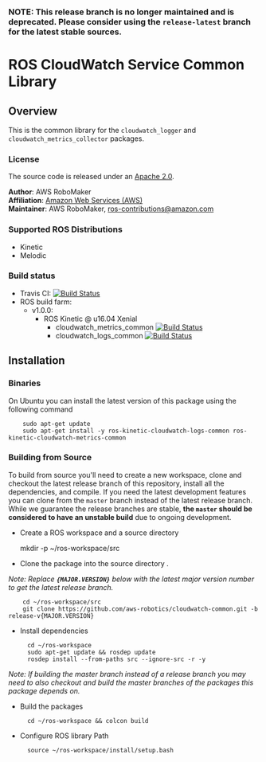 ### NOTE: This release branch is no longer maintained and is deprecated. Please consider using the `release-latest` branch for the latest stable sources.


# ROS CloudWatch Service Common Library


## Overview
This is the common library for the `cloudwatch_logger` and `cloudwatch_metrics_collector` packages.

### License
The source code is released under an [Apache 2.0].

**Author**: AWS RoboMaker<br/>
**Affiliation**: [Amazon Web Services (AWS)]<br/>
**Maintainer**: AWS RoboMaker, ros-contributions@amazon.com

### Supported ROS Distributions
- Kinetic
- Melodic

### Build status

* Travis CI: [![Build Status](https://travis-ci.org/aws-robotics/cloudwatch-common.svg?branch=master)](https://travis-ci.org/aws-robotics/cloudwatch-common)
 * ROS build farm:
   * v1.0.0:
     * ROS Kinetic @ u16.04 Xenial
       * cloudwatch_metrics_common [![Build Status](http://build.ros.org/job/Kbin_uX64__cloudwatch_metrics_common__ubuntu_xenial_amd64__binary/badge/icon)](http://build.ros.org/job/Kbin_uX64__cloudwatch_metrics_common__ubuntu_xenial_amd64__binary)
       * cloudwatch_logs_common [![Build Status](http://build.ros.org/job/Kbin_uX64__cloudwatch_logs_common__ubuntu_xenial_amd64__binary/badge/icon)](http://build.ros.org/job/Kbin_uX64__cloudwatch_logs_common__ubuntu_xenial_amd64__binary)
     
[Amazon Web Services (AWS)]: https://aws.amazon.com/
[Apache 2.0]: https://aws.amazon.com/apache-2-0/

## Installation

### Binaries
On Ubuntu you can install the latest version of this package using the following command

        sudo apt-get update
        sudo apt-get install -y ros-kinetic-cloudwatch-logs-common ros-kinetic-cloudwatch-metrics-common

### Building from Source

To build from source you'll need to create a new workspace, clone and checkout the latest release branch of this repository, install all the dependencies, and compile. If you need the latest development features you can clone from the `master` branch instead of the latest release branch. While we guarantee the release branches are stable, __the `master` should be considered to have an unstable build__ due to ongoing development. 

- Create a ROS workspace and a source directory

    mkdir -p ~/ros-workspace/src

- Clone the package into the source directory . 

_Note: Replace __`{MAJOR.VERSION}`__ below with the latest major version number to get the latest release branch._

        cd ~/ros-workspace/src
        git clone https://github.com/aws-robotics/cloudwatch-common.git -b release-v{MAJOR.VERSION}

- Install dependencies

        cd ~/ros-workspace 
        sudo apt-get update && rosdep update
        rosdep install --from-paths src --ignore-src -r -y
        
_Note: If building the master branch instead of a release branch you may need to also checkout and build the master branches of the packages this package depends on._

- Build the packages

        cd ~/ros-workspace && colcon build

- Configure ROS library Path

        source ~/ros-workspace/install/setup.bash
